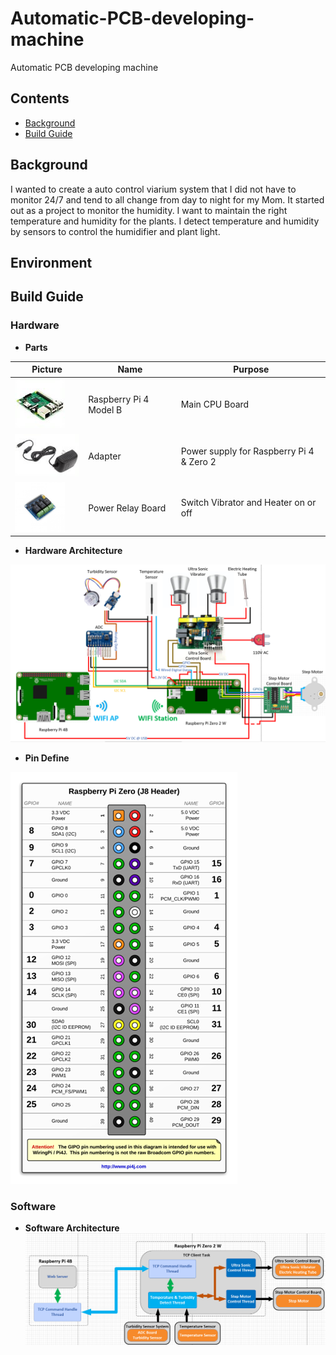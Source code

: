 # Automatic-PCB-developing-machine
Automatic PCB developing machine
## Contents

- [Background](#background)
- [Build Guide](#build-guide)

## Background
I wanted to create a auto control viarium system that I did not have to monitor 24/7 and tend to all change from day to night for my Mom. It started out as a project to monitor the humidity. I want to maintain the right temperature and humidity for the plants. I detect temperature and humidity by sensors to control the humidifier and plant light.

## Environment

## Build Guide

### Hardware
- **Parts**

Picture | Name | Purpose
--------|------|---------
|![Piboard](/imgs/pi_board.png)|Raspberry Pi 4 Model B|Main CPU Board|
|![Adapter](/imgs/adapter.png)|Adapter|Power supply for Raspberry Pi 4 & Zero 2|
|![relay](/imgs/relay_s.png)|Power Relay Board|Switch Vibrator and Heater on or off|

- **Hardware Architecture**

![Alt text](/imgs/Hardware_arch.png)

- **Pin Define**

![Alt text](/imgs/pin_define.png)

### Software

- **Software Architecture**
![Alt text](/imgs/Softeare_arch.png)
